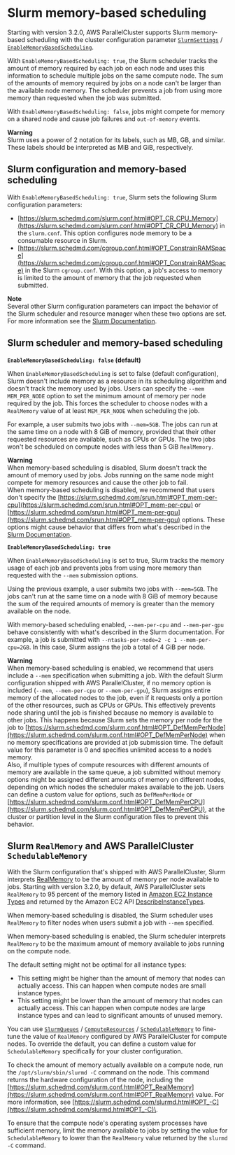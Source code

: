 # Slurm memory\-based scheduling<a name="slurm-mem-based-scheduling-v3"></a>

Starting with version 3\.2\.0, AWS ParallelCluster supports Slurm memory\-based scheduling with the cluster configuration parameter [`SlurmSettings`](Scheduling-v3.md#Scheduling-v3-SlurmSettings) / [`EnableMemoryBasedScheduling`](Scheduling-v3.md#yaml-Scheduling-SlurmSettings-EnableMemoryBasedScheduling)\.

With `EnableMemoryBasedScheduling: true`, the Slurm scheduler tracks the amount of memory required by each job on each node and uses this information to schedule multiple jobs on the same compute node\. The sum of the amounts of memory required by jobs on a node can't be larger than the available node memory\. The scheduler prevents a job from using more memory than requested when the job was submitted\.

With `EnableMemoryBasedScheduling: false`, jobs might compete for memory on a shared node and cause job failures and `out-of-memory` events\.

**Warning**  
Slurm uses a power of 2 notation for its labels, such as MB, GB, and similar\. These labels should be interpreted as MiB and GiB, respectively\.

## Slurm configuration and memory\-based scheduling<a name="slurm-mem-based-scheduling-config-v3"></a>

With `EnableMemoryBasedScheduling: true`, Slurm sets the following Slurm configuration parameters:
+ [https://slurm.schedmd.com/slurm.conf.html#OPT_CR_CPU_Memory](https://slurm.schedmd.com/slurm.conf.html#OPT_CR_CPU_Memory) in the `slurm.conf`\. This option configures node memory to be a consumable resource in Slurm\.
+ [https://slurm.schedmd.com/cgroup.conf.html#OPT_ConstrainRAMSpace](https://slurm.schedmd.com/cgroup.conf.html#OPT_ConstrainRAMSpace) in the Slurm `cgroup.conf`\. With this option, a job's access to memory is limited to the amount of memory that the job requested when submitted\.

**Note**  
Several other Slurm configuration parameters can impact the behavior of the Slurm scheduler and resource manager when these two options are set\. For more information see the [Slurm Documentation](https://slurm.schedmd.com/documentation.html)\.

## Slurm scheduler and memory\-based scheduling<a name="slurm-mem-based-scheduling-scheduler-v3"></a>

**`EnableMemoryBasedScheduling: false` \(default\)**

When `EnableMemoryBasedScheduling` is set to false \(default configuration\), Slurm doesn't include memory as a resource in its scheduling algorithm and doesn't track the memory used by jobs\. Users can specify the `--mem MEM_PER_NODE` option to set the minimum amount of memory per node required by the job\. This forces the scheduler to choose nodes with a `RealMemory` value of at least `MEM_PER_NODE` when scheduling the job\.

For example, a user submits two jobs with `--mem=5GB`\. The jobs can run at the same time on a node with 8 GiB of memory, provided that their other requested resources are available, such as CPUs or GPUs\. The two jobs won't be scheduled on compute nodes with less than 5 GiB `RealMemory`\.

**Warning**  
When memory\-based scheduling is disabled, Slurm doesn't track the amount of memory used by jobs\. Jobs running on the same node might compete for memory resources and cause the other job to fail\.  
When memory\-based scheduling is disabled, we recommend that users don't specify the [https://slurm.schedmd.com/srun.html#OPT_mem-per-cpu](https://slurm.schedmd.com/srun.html#OPT_mem-per-cpu) or [https://slurm.schedmd.com/srun.html#OPT_mem-per-gpu](https://slurm.schedmd.com/srun.html#OPT_mem-per-gpu) options\. These options might cause behavior that differs from what's described in the [Slurm Documentation](https://slurm.schedmd.com/documentation.html)\.

**`EnableMemoryBasedScheduling: true`**

When `EnableMemoryBasedScheduling` is set to true, Slurm tracks the memory usage of each job and prevents jobs from using more memory than requested with the `--mem` submission options\.

Using the previous example, a user submits two jobs with `--mem=5GB`\. The jobs can't run at the same time on a node with 8 GiB of memory because the sum of the required amounts of memory is greater than the memory available on the node\.

With memory\-based scheduling enabled, `--mem-per-cpu` and `--mem-per-gpu` behave consistently with what's described in the Slurm documentation\. For example, a job is submitted with `--ntasks-per-node=2 -c 1 --mem-per-cpu=2GB`\. In this case, Slurm assigns the job a total of 4 GiB per node\.

**Warning**  
When memory\-based scheduling is enabled, we recommend that users include a `--mem` specification when submitting a job\. With the default Slurm configuration shipped with AWS ParallelCluster, if no memory option is included \(`--mem`, `--mem-per-cpu` or `--mem-per-gpu`\), Slurm assigns entire memory of the allocated nodes to the job, even if it requests only a portion of the other resources, such as CPUs or GPUs\. This effectively prevents node sharing until the job is finished because no memory is available to other jobs\. This happens because Slurm sets the memory per node for the job to [https://slurm.schedmd.com/slurm.conf.html#OPT_DefMemPerNode](https://slurm.schedmd.com/slurm.conf.html#OPT_DefMemPerNode) when no memory specifications are provided at job submission time\. The default value for this parameter is 0 and specifies unlimited access to a node’s memory\.  
Also, if multiple types of compute resources with different amounts of memory are available in the same queue, a job submitted without memory options might be assigned different amounts of memory on different nodes, depending on which nodes the scheduler makes available to the job\. Users can define a custom value for options, such as `DefMemPerNode` or [https://slurm.schedmd.com/slurm.conf.html#OPT_DefMemPerCPU](https://slurm.schedmd.com/slurm.conf.html#OPT_DefMemPerCPU), at the cluster or partition level in the Slurm configuration files to prevent this behavior\.

## Slurm `RealMemory` and AWS ParallelCluster `SchedulableMemory`<a name="slurm-mem-based-scheduling-realmemory-v3"></a>

With the Slurm configuration that's shipped with AWS ParallelCluster, Slurm interprets [RealMemory](https://slurm.schedmd.com/slurm.conf.html#OPT_RealMemory) to be the amount of memory per node available to jobs\. Starting with version 3\.2\.0, by default, AWS ParallelCluster sets `RealMemory` to 95 percent of the memory listed in [Amazon EC2 Instance Types](http://aws.amazon.com/ec2/instance-types) and returned by the Amazon EC2 API [DescribeInstanceTypes](https://docs.aws.amazon.com/AWSEC2/latest/APIReference/API_DescribeInstanceTypes.html)\.

When memory\-based scheduling is disabled, the Slurm scheduler uses `RealMemory` to filter nodes when users submit a job with `--mem` specified\.

When memory\-based scheduling is enabled, the Slurm scheduler interprets `RealMemory` to be the maximum amount of memory available to jobs running on the compute node\.

The default setting might not be optimal for all instance types:
+ This setting might be higher than the amount of memory that nodes can actually access\. This can happen when compute nodes are small instance types\.
+ This setting might be lower than the amount of memory that nodes can actually access\. This can happen when compute nodes are large instance types and can lead to significant amounts of unused memory\.

You can use [`SlurmQueues`](Scheduling-v3.md#Scheduling-v3-SlurmQueues) / [`ComputeResources`](Scheduling-v3.md#Scheduling-v3-SlurmQueues-ComputeResources) / [`SchedulableMemory`](Scheduling-v3.md#yaml-Scheduling-SlurmQueues-ComputeResources-SchedulableMemory) to fine\-tune the value of `RealMemory` configured by AWS ParallelCluster for compute nodes\. To override the default, you can define a custom value for `SchedulableMemory` specifically for your cluster configuration\.

To check the amount of memory actually available on a compute node, run the `/opt/slurm/sbin/slurmd -C` command on the node\. This command returns the hardware configuration of the node, including the [https://slurm.schedmd.com/slurm.conf.html#OPT_RealMemory](https://slurm.schedmd.com/slurm.conf.html#OPT_RealMemory) value\. For more information, see [https://slurm.schedmd.com/slurmd.html#OPT_-C](https://slurm.schedmd.com/slurmd.html#OPT_-C)\.

To ensure that the compute node's operating system processes have sufficient memory, limit the memory available to jobs by setting the value for `SchedulableMemory` to lower than the `RealMemory` value returned by the `slurmd -C` command\.